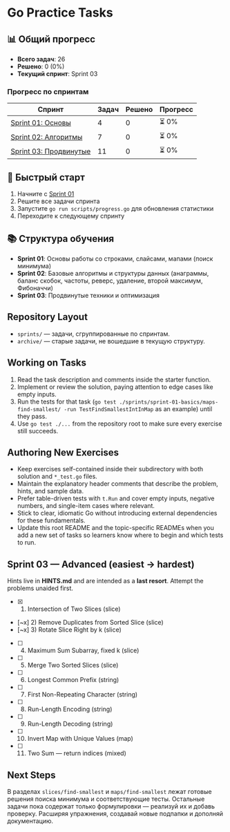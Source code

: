 # Go Practice Tasks

## 📊 Общий прогресс
- **Всего задач**: 26
- **Решено**: 0 (0%)
- **Текущий спринт**: Sprint 03

### Прогресс по спринтам
| Спринт | Задач | Решено | Прогресс |
|--------|-------|--------|----------|
| [Sprint 01: Основы](sprints/sprint-01-basics/) | 4 | 0 | ⏳ 0% |
| [Sprint 02: Алгоритмы](sprints/sprint-02-algorithms/) | 7 | 0 | ⏳ 0% |
| [Sprint 03: Продвинутые](sprints/sprint-03-advanced/) | 11 | 0 | ⏳ 0% |

## 🎯 Быстрый старт
1. Начните с [Sprint 01](sprints/sprint-01-basics/)
2. Решите все задачи спринта
3. Запустите `go run scripts/progress.go` для обновления статистики
4. Переходите к следующему спринту

## 📚 Структура обучения
- **Sprint 01**: Основы работы со строками, слайсами, мапами (поиск минимума)
- **Sprint 02**: Базовые алгоритмы и структуры данных (анаграммы, баланс скобок, частоты, реверс, удаление, второй максимум, Фибоначчи)
- **Sprint 03**: Продвинутые техники и оптимизация

## Repository Layout
- `sprints/` — задачи, сгруппированные по спринтам.
- `archive/` — старые задачи, не вошедшие в текущую структуру.

## Working on Tasks
1. Read the task description and comments inside the starter function.
2. Implement or review the solution, paying attention to edge cases like empty inputs.
3. Run the tests for that task (`go test ./sprints/sprint-01-basics/maps-find-smallest/ -run TestFindSmallestIntInMap` as an example) until they pass.
4. Use `go test ./...` from the repository root to make sure every exercise still succeeds.

## Authoring New Exercises
- Keep exercises self-contained inside their subdirectory with both solution and `*_test.go` files.
- Maintain the explanatory header comments that describe the problem, hints, and sample data.
- Prefer table-driven tests with `t.Run` and cover empty inputs, negative numbers, and single-item cases where relevant.
- Stick to clear, idiomatic Go without introducing external dependencies for these fundamentals.
- Update this root README and the topic-specific READMEs when you add a new set of tasks so learners know where to begin and which tests to run.

## Sprint 03 — Advanced (easiest → hardest)

Hints live in **HINTS.md** and are intended as a **last resort**. Attempt the problems unaided first.

- [x] 1) Intersection of Two Slices (slice)
- [~x] 2) Remove Duplicates from Sorted Slice (slice)
- [~x] 3) Rotate Slice Right by k (slice)
- [ ] 4) Maximum Sum Subarray, fixed k (slice)
- [ ] 5) Merge Two Sorted Slices (slice)
- [ ] 6) Longest Common Prefix (string)
- [ ] 7) First Non-Repeating Character (string)
- [ ] 8) Run-Length Encoding (string)
- [ ] 9) Run-Length Decoding (string)
- [ ] 10) Invert Map with Unique Values (map)
- [ ] 11) Two Sum — return indices (mixed)

## Next Steps
В разделах `slices/find-smallest` и `maps/find-smallest` лежат готовые решения поиска минимума и соответствующие тесты. Остальные задачи пока содержат только формулировки — реализуй их и добавь проверку. Расширяя упражнения, создавай новые подпапки и дополняй документацию.
